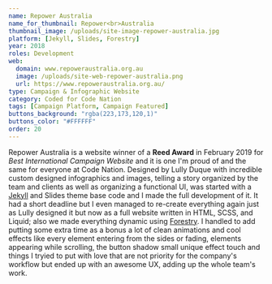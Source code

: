 ```yaml
---
name: Repower Australia
name_for_thumbnail: Repower<br>Australia
thumbnail_image: /uploads/site-image-repower-australia.jpg
platform: [Jekyll, Slides, Forestry]
year: 2018
roles: Development
web:
  domain: www.repoweraustralia.org.au
  image: /uploads/site-web-repower-australia.png
  url: https://www.repoweraustralia.org.au/
type: Campaign & Infographic Website
category: Coded for Code Nation
tags: [Campaign Platform, Campaign Featured]
buttons_background: "rgba(223,173,120,1)"
buttons_color: "#FFFFFF"
order: 20
---
```


Repower Australia is a website winner of a <strong>Reed Award</strong> in February 2019 for <i>Best International Campaign Website</i> and it is one I'm proud of and the same for everyone at Code Nation. Designed by Lully Duque with incredible custom designed infographics and images, telling a story organized by the team and clients as well as organizing a functional UI, was started with a <a href="https://jekyllrb.com/" target="_blank">Jekyll</a> and Slides theme base code and I made the full development of it. It had a short deadline but I even managed to re-create everything again just as Lully designed it but now as a full website written in HTML, SCSS, and Liquid; also we made everything dynamic using <a href="https://forestry.io/" target="_blank">Forestry</a>. I handled to add putting some extra time as a bonus a lot of clean animations and cool effects like every element entering from the sides or fading, elements appearing while scrolling, the button shadow small unique effect touch and things I tryied to put with love that are not priority for the company's workflow but ended up with an awesome UX, adding up the whole team's work.